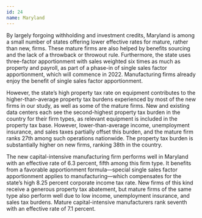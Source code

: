```yaml
---
id: 24 
name: Maryland
---
```


By largely forgoing withholding and investment credits, Maryland is among a small number of states offering lower effective rates for mature, rather than new, firms. These mature firms are also helped by benefits sourcing and the lack of a throwback or throwout rule. Furthermore, the state uses three-factor apportionment with sales weighted six times as much as property and payroll, as part of a phase-in of single sales factor apportionment, which will commence in 2022. Manufacturing firms already enjoy the benefit of single sales factor apportionment.

However, the state’s high property tax rate on equipment contributes to the higher-than-average property tax burdens experienced by most of the new firms in our study, as well as some of the mature firms. New and existing data centers each see the second-highest property tax burden in the country for their firm types, as relevant equipment is included in the property tax base. However, lower-than-average income, unemployment insurance, and sales taxes partially offset this burden, and the mature firm ranks 27th among such operations nationwide. The property tax burden is substantially higher on new firms, ranking 38th in the country.

The new capital-intensive manufacturing firm performs well in Maryland with an effective rate of 6.3 percent, fifth among this firm type. It benefits from a favorable apportionment formula—special single sales factor apportionment applies to manufacturing—which compensates for the state’s high 8.25 percent corporate income tax rate. New firms of this kind receive a generous property tax abatement, but mature firms of the same type also perform well due to low income, unemployment insurance, and sales tax burdens. Mature capital-intensive manufacturers rank seventh with an effective rate of 7.1 percent.